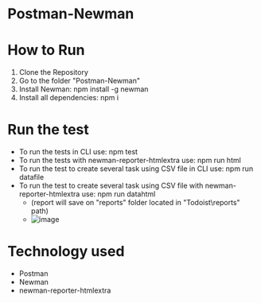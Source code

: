 # Postman-Newman

# How to Run
1. Clone the Repository
2. Go to the folder "Postman-Newman"
3. Install Newman: npm install -g newman
4. Install all dependencies: npm i

# Run the test
 - To run the tests in CLI use: npm test
 - To run the tests with newman-reporter-htmlextra use: npm run html
 - To run the test to create several task using CSV file in CLI use: npm run datafile
 - To run the test to create several task using CSV file with newman-reporter-htmlextra use: npm run datahtml
   - (report will save on "reports" folder located in "Todoist\reports" path)
   - ![image](https://user-images.githubusercontent.com/80799988/112077812-8694be80-8b7d-11eb-9c56-10b50f1a887c.png)

# Technology used
- Postman
- Newman
- newman-reporter-htmlextra



